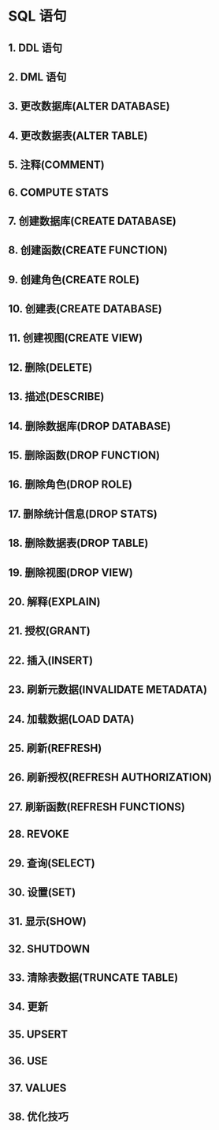 # SQL 语句

<show-structure depth="3"/>

## 1. DDL 语句

## 2. DML 语句

## 3. 更改数据库(ALTER DATABASE)

## 4. 更改数据表(ALTER TABLE)

## 5. 注释(COMMENT)

## 6. COMPUTE STATS

## 7. 创建数据库(CREATE DATABASE)


## 8. 创建函数(CREATE FUNCTION)


## 9. 创建角色(CREATE ROLE)


## 10. 创建表(CREATE DATABASE)

## 11. 创建视图(CREATE VIEW)


## 12. 删除(DELETE)


## 13. 描述(DESCRIBE)


## 14. 删除数据库(DROP DATABASE)


## 15. 删除函数(DROP FUNCTION)

## 16. 删除角色(DROP ROLE)

## 17. 删除统计信息(DROP STATS)

## 18. 删除数据表(DROP TABLE)

## 19. 删除视图(DROP VIEW)

## 20. 解释(EXPLAIN)

## 21. 授权(GRANT)


## 22. 插入(INSERT)


## 23. 刷新元数据(INVALIDATE METADATA)

## 24. 加载数据(LOAD DATA)

## 25. 刷新(REFRESH)

## 26. 刷新授权(REFRESH AUTHORIZATION)

## 27. 刷新函数(REFRESH FUNCTIONS)

## 28. REVOKE

## 29. 查询(SELECT)

## 30. 设置(SET)


## 31. 显示(SHOW)

## 32. SHUTDOWN

## 33. 清除表数据(TRUNCATE TABLE)

## 34. 更新

## 35. UPSERT

## 36. USE


## 37. VALUES

## 38. 优化技巧










